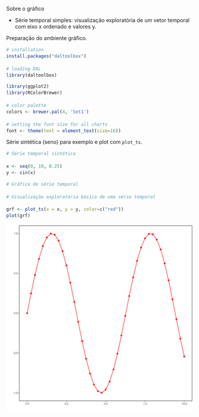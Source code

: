 Sobre o gráfico
- Série temporal simples: visualização exploratória de um vetor temporal com eixo x ordenado e valores y.

Preparação do ambiente gráfico.

``` r
# installation 
install.packages("daltoolbox")

# loading DAL
library(daltoolbox) 
```


``` r
library(ggplot2)
library(RColorBrewer)

# color palette
colors <- brewer.pal(4, 'Set1')

# setting the font size for all charts
font <- theme(text = element_text(size=16))
```

Série sintética (seno) para exemplo e plot com `plot_ts`.

``` r
# Série temporal sintética

x <- seq(0, 10, 0.25)
y <- sin(x)
```


``` r
# Gráfico de série temporal

# Visualização exploratória básica de uma série temporal

grf <- plot_ts(x = x, y = y, color=c("red"))
plot(grf)
```

![plot of chunk unnamed-chunk-4](fig/grf_ts/unnamed-chunk-4-1.png)

